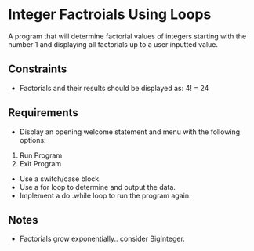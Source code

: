 # Integer Factroials Using Loops
A program that will determine factorial values of integers starting with the number 1 and displaying all factorials up to a user inputted value.

## Constraints
- Factorials and their results should be displayed as: 4! = 24

## Requirements
- Display an opening welcome statement and menu with the following options:
1. Run Program
2. Exit Program

- Use a switch/case block.
- Use a for loop to determine and output the data.
- Implement a do..while loop to run the program again.

## Notes
- Factorials grow exponentially.. consider BigInteger.
